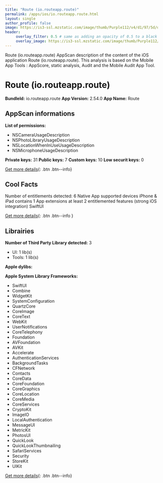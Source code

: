```yaml
---
title: "Route (io.routeapp.route)"
permalink: /apps/ios/io.routeapp.route.html
layout: single
author_profile: false
image: https://is3-ssl.mzstatic.com/image/thumb/Purple112/v4/d1/97/5d/d1975d8e-0ed1-a4e7-7873-a974c31ce26f/AppIcon-0-1x_U007emarketing-0-7-0-sRGB-85-220.png/512x512bb.jpg
header: 
     overlay_filter: 0.5 # same as adding an opacity of 0.5 to a black background
     overlay_image: https://is3-ssl.mzstatic.com/image/thumb/Purple112/v4/d1/97/5d/d1975d8e-0ed1-a4e7-7873-a974c31ce26f/AppIcon-0-1x_U007emarketing-0-7-0-sRGB-85-220.png/512x512bb.jpg
---
```

Route (io.routeapp.route) AppScan description of the content of the iOS application Route (io.routeapp.route). This analysis is based on the Mobile App Tools : AppScore, static analysis, Audit and the Mobile Audit App Tool.

# Route (io.routeapp.route)

**BundleId:** io.routeapp.route
**App Version:** 2.54.0
**App Name:** Route


## AppScan informations 

**List of permissions:** 
- NSCameraUsageDescription
- NSPhotoLibraryUsageDescription
- NSLocationWhenInUseUsageDescription
- NSMicrophoneUsageDescription
  
  
**Private keys:** 31
**Public keys:** 7
**Custom keys:** 10
**Low securit keys:** 0
  
[Get more details](/pricing.html){: .btn .btn--info}

## Cool Facts

Number of entitlements detected: 6
Native App
supported devices iPhone & iPad
contains 1 App extensions
at least 2 entitlemented features (strong iOS integration)
SwiftUI
  
[Get more details](/pricing.html){: .btn .btn--info }

## Librairies 
**Number of Third Party Library detected:** 3
- UI: 1 lib(s)
- Tools: 1 lib(s)


**Apple dylibs:**


**Apple System Library Frameworks:**
- SwiftUI
- Combine
- WidgetKit
- SystemConfiguration
- QuartzCore
- CoreImage
- CoreText
- WebKit
- UserNotifications
- CoreTelephony
- Foundation
- AVFoundation
- AVKit
- Accelerate
- AuthenticationServices
- BackgroundTasks
- CFNetwork
- Contacts
- CoreData
- CoreFoundation
- CoreGraphics
- CoreLocation
- CoreMedia
- CoreServices
- CryptoKit
- ImageIO
- LocalAuthentication
- MessageUI
- MetricKit
- PhotosUI
- QuickLook
- QuickLookThumbnailing
- SafariServices
- Security
- StoreKit
- UIKit


  
[Get more details](/pricing.html){: .btn .btn--info}

